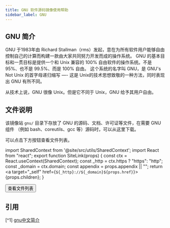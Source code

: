 ```yaml
---
title: GNU 软件源码镜像使用帮助
sidebar_label: GNU
---
```


## GNU 简介
GNU 于1983年由 Richard Stallman（rms）发起，意在为所有软件用户能够自由控制自己的计算而构建一款由大家共同努力开发而成的操作系统。
GNU 的基本目标和一贯目标是提供一个和 Unix 兼容的 100% 自由软件的操作系统。不是 95%、也不是 99.5%、而是 100% 自由。
这个系统的名字叫 GNU，是 GNU's Not Unix 的首字母递归缩写 —- 这是 Unix的技术思想致敬的一种方法，同时表现出 GNU 有所不同。

从技术上说，GNU 很像 Unix。但是它不同于 Unix，GNU 给予其用户自由。

## 文件说明

该镜像站 `gnu/` 目录下存放了 GNU 的源码、文档、许可证等文件，在需要 GNU 组件 （例如 bash、coreutils、gcc 等）源码时，可以从这里下载。

可以点击下方按钮查看文件列表。

import SharedContext from '@site/src/utils/SharedContext';
import React from "react";
export function SiteLink(props) {
  const ctx = React.useContext(SharedContext);
  const _http = ctx.https ? "https": "http";
  const _domain = ctx.domain;
  const appendix = props.appendix || "";
  return <a target="_self" href={`${_http}://${_domain}${props.href}`}>{props.children}</a>;
}

<SiteLink href="/gnu">
    <button className="button button--primary">查看文件列表</button>
</SiteLink>

## 引用
[^1] [gnu中文简介](https://www.gnu.org/gnu/about-gnu.zh-cn.html)
